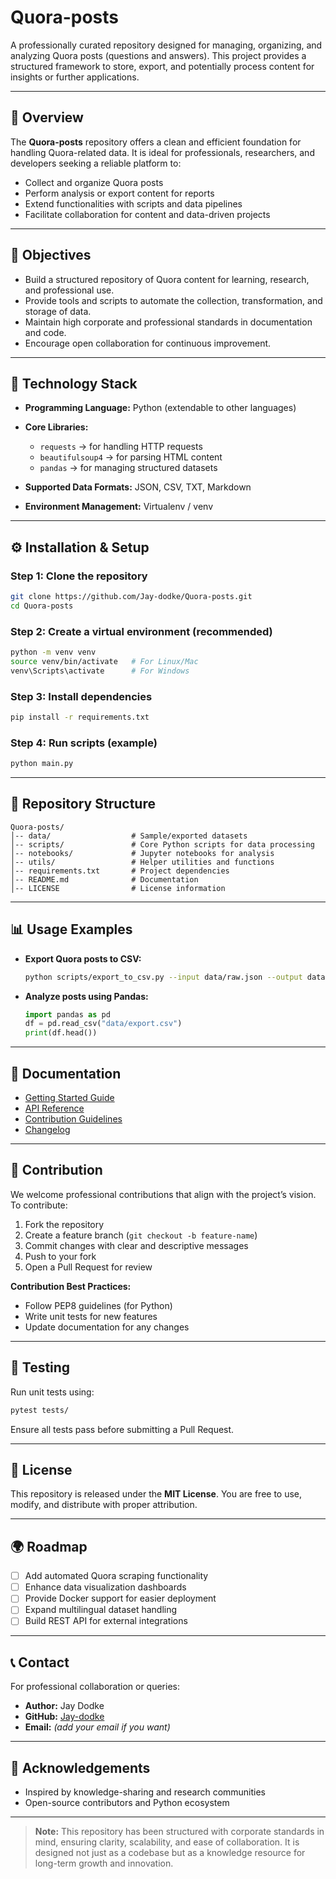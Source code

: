 # Quora-posts

A professionally curated repository designed for managing, organizing, and analyzing Quora posts (questions and answers). This project provides a structured framework to store, export, and potentially process content for insights or further applications.

---

## 📌 Overview

The **Quora-posts** repository offers a clean and efficient foundation for handling Quora-related data. It is ideal for professionals, researchers, and developers seeking a reliable platform to:

* Collect and organize Quora posts
* Perform analysis or export content for reports
* Extend functionalities with scripts and data pipelines
* Facilitate collaboration for content and data-driven projects

---

## 🎯 Objectives

* Build a structured repository of Quora content for learning, research, and professional use.
* Provide tools and scripts to automate the collection, transformation, and storage of data.
* Maintain high corporate and professional standards in documentation and code.
* Encourage open collaboration for continuous improvement.

---

## 🔧 Technology Stack

* **Programming Language:** Python (extendable to other languages)
* **Core Libraries:**

  * `requests` → for handling HTTP requests
  * `beautifulsoup4` → for parsing HTML content
  * `pandas` → for managing structured datasets
* **Supported Data Formats:** JSON, CSV, TXT, Markdown
* **Environment Management:** Virtualenv / venv

---

## ⚙️ Installation & Setup

### Step 1: Clone the repository

```bash
git clone https://github.com/Jay-dodke/Quora-posts.git
cd Quora-posts
```

### Step 2: Create a virtual environment (recommended)

```bash
python -m venv venv
source venv/bin/activate   # For Linux/Mac
venv\Scripts\activate      # For Windows
```

### Step 3: Install dependencies

```bash
pip install -r requirements.txt
```

### Step 4: Run scripts (example)

```bash
python main.py
```

---

## 📂 Repository Structure

```
Quora-posts/
│-- data/                  # Sample/exported datasets
│-- scripts/               # Core Python scripts for data processing
│-- notebooks/             # Jupyter notebooks for analysis
│-- utils/                 # Helper utilities and functions
│-- requirements.txt       # Project dependencies
│-- README.md              # Documentation
│-- LICENSE                # License information
```

---

## 📊 Usage Examples

* **Export Quora posts to CSV:**

  ```bash
  python scripts/export_to_csv.py --input data/raw.json --output data/export.csv
  ```
* **Analyze posts using Pandas:**

  ```python
  import pandas as pd
  df = pd.read_csv("data/export.csv")
  print(df.head())
  ```

---

## 📑 Documentation

* [Getting Started Guide](docs/getting-started.md)
* [API Reference](docs/api-reference.md)
* [Contribution Guidelines](docs/contributing.md)
* [Changelog](docs/changelog.md)

---

## 🤝 Contribution

We welcome professional contributions that align with the project’s vision. To contribute:

1. Fork the repository
2. Create a feature branch (`git checkout -b feature-name`)
3. Commit changes with clear and descriptive messages
4. Push to your fork
5. Open a Pull Request for review

**Contribution Best Practices:**

* Follow PEP8 guidelines (for Python)
* Write unit tests for new features
* Update documentation for any changes

---

## 🧪 Testing

Run unit tests using:

```bash
pytest tests/
```

Ensure all tests pass before submitting a Pull Request.

---

## 📜 License

This repository is released under the **MIT License**. You are free to use, modify, and distribute with proper attribution.

---

## 🌍 Roadmap

* [ ] Add automated Quora scraping functionality
* [ ] Enhance data visualization dashboards
* [ ] Provide Docker support for easier deployment
* [ ] Expand multilingual dataset handling
* [ ] Build REST API for external integrations

---

## 📞 Contact

For professional collaboration or queries:

* **Author:** Jay Dodke
* **GitHub:** [Jay-dodke](https://github.com/Jay-dodke)
* **Email:** *(add your email if you want)*

---

## 🙌 Acknowledgements

* Inspired by knowledge-sharing and research communities
* Open-source contributors and Python ecosystem

---

> **Note:** This repository has been structured with corporate standards in mind, ensuring clarity, scalability, and ease of collaboration. It is designed not just as a codebase but as a knowledge resource for long-term growth and innovation.
